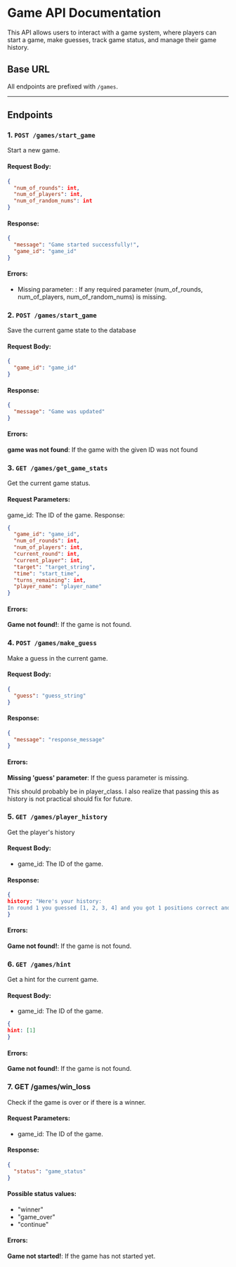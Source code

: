 # Game API Documentation

This API allows users to interact with a game system, where players can start a game, make guesses, track game status, and manage their game history.

## Base URL
All endpoints are prefixed with `/games`.

---

## Endpoints

### 1. `POST /games/start_game`
Start a new game.

#### Request Body:
```json
{
  "num_of_rounds": int,
  "num_of_players": int,
  "num_of_random_nums": int
}
```
#### Response:
```json
{
  "message": "Game started successfully!",
  "game_id": "game_id"
}
````

#### Errors:
- Missing parameter: <parameter>: If any required parameter (num_of_rounds, num_of_players, num_of_random_nums) is missing.

### 2.  `POST /games/start_game`
Save the current game state to the database

#### Request Body:
```json
{
  "game_id": "game_id"
}
```
#### Response:
```json
{
  "message": "Game was updated"
}
```
#### Errors:
**game was not found**: If the game with the given ID was not found

### 3. `GET /games/get_game_stats`
Get the current game status.

#### Request Parameters:
game_id: The ID of the game.
Response:
```json
{
  "game_id": "game_id",
  "num_of_rounds": int,
  "num_of_players": int,
  "current_round": int,
  "current_player": int,
  "target": "target_string",
  "time": "start_time",
  "turns_remaining": int,
  "player_name": "player_name"
}
```
#### Errors:
**Game not found!**: If the game is not found.

### 4. `POST /games/make_guess`
Make a guess in the current game.

#### Request Body:
```json
{
  "guess": "guess_string"
}
```
#### Response:

```json
{
  "message": "response_message"
}
```
#### Errors:
**Missing 'guess' parameter**: If the guess parameter is missing.


This should probably be in player_class. I also realize that passing this as history is not practical should fix for future.
### 5. `GET /games/player_history`
Get the player's history
#### Request Body:
- game_id: The ID of the game.

#### Response:
```json
{
history: "Here's your history: 
In round 1 you guessed [1, 2, 3, 4] and you got 1 positions correct and 3 numbers correct in 2.76 seconds."
}
```
#### Errors:
**Game not found!**: If the game is not found.

### 6. `GET /games/hint`
Get a hint for the current game.
#### Request Body:
- game_id: The ID of the game.
```json
{
hint: [1]
}
```
#### Errors:
**Game not found!**: If the game is not found.

### 7. GET /games/win_loss
Check if the game is over or if there is a winner.

#### Request Parameters:
- game_id: The ID of the game.

#### Response:
```json
{
  "status": "game_status"
}
```

#### Possible status values:
- "winner"
- "game_over"
- "continue"
#### Errors:
**Game not started!**: If the game has not started yet.

